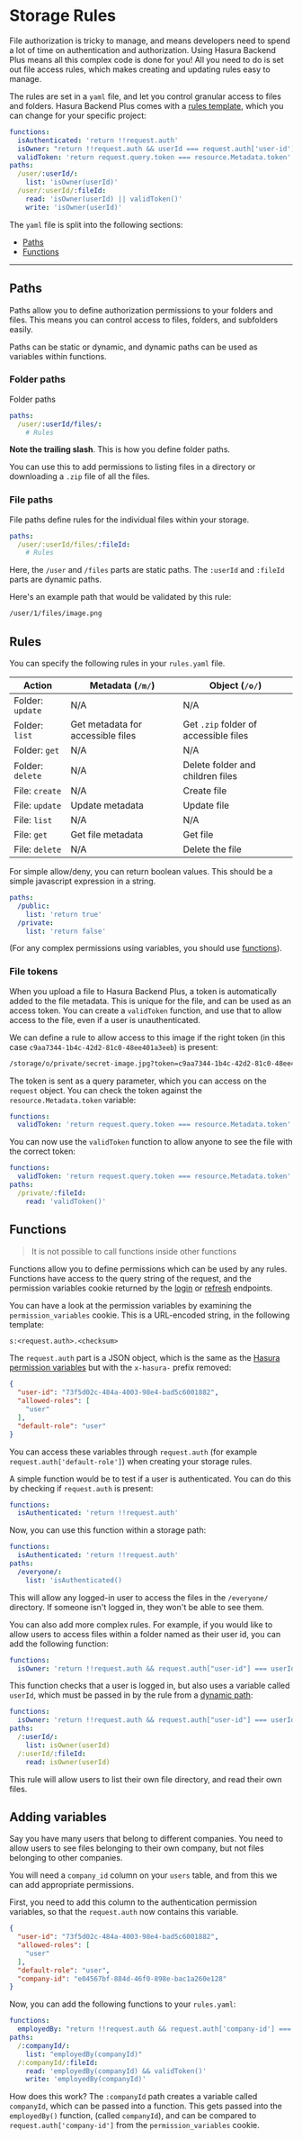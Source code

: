# Storage Rules

File authorization is tricky to manage, and means developers need to spend a lot of time on authentication and authorization. Using Hasura Backend Plus means all this complex code is done for you! All you need to do is set out file access rules, which makes creating and updating rules easy to manage.

The rules are set in a `yaml` file, and let you control granular access to files and folders. Hasura Backend Plus comes with a [rules template](https://github.com/nhost/hasura-backend-plus/blob/master/custom/storage-rules/rules.yaml), which you can change for your specific project:

``` yaml
functions:
  isAuthenticated: 'return !!request.auth'
  isOwner: "return !!request.auth && userId === request.auth['user-id']"
  validToken: 'return request.query.token === resource.Metadata.token'
paths:
  /user/:userId/:
    list: 'isOwner(userId)'
  /user/:userId/:fileId:
    read: 'isOwner(userId) || validToken()'
    write: 'isOwner(userId)'
```

The `yaml` file is split into the following sections:

 - [Paths](#paths)
 - [Functions](#functions)

---

## Paths

Paths allow you to define authorization permissions to your folders and files. This means you can control access to files, folders, and subfolders easily.

Paths can be static or dynamic, and dynamic paths can be used as variables within functions.

### Folder paths

Folder paths

``` yaml
paths:
  /user/:userId/files/:
    # Rules
```

**Note the trailing slash**. This is how you define folder paths.

You can use this to add permissions to listing files in a directory or downloading a `.zip` file of all the files.

### File paths

File paths define rules for the individual files within your storage.

``` yaml
paths:
  /user/:userId/files/:fileId:
    # Rules
```

Here, the `/user` and `/files` parts are static paths. The `:userId` and `:fileId` parts are dynamic paths.

Here's an example path that would be validated by this rule:

``` txt
/user/1/files/image.png
```

## Rules

You can specify the following rules in your `rules.yaml` file.

| Action           | Metadata (`/m/`)                  | Object (`/o/`)                        |
|------------------|-----------------------------------|---------------------------------------|
| Folder: `update` | N/A                               | N/A                                   |
| Folder: `list`   | Get metadata for accessible files | Get `.zip` folder of accessible files |
| Folder: `get`    | N/A                               | N/A                                   |
| Folder: `delete` | N/A                               | Delete folder and children files      |
| File: `create`   | N/A                               | Create file                           |
| File: `update`   | Update metadata                   | Update file                           |
| File: `list`     | N/A                               | N/A                                   |
| File: `get`      | Get file metadata                 | Get file                              |
| File: `delete`   | N/A                               | Delete the file                       |

For simple allow/deny, you can return boolean values. This should be a simple javascript expression in a string.

``` yaml
paths:
  /public:
    list: 'return true'
  /private:
    list: 'return false'
```

(For any complex permissions using variables, you should use [functions](#functions)).

### File tokens

When you upload a file to Hasura Backend Plus, a token is automatically added to the file metadata. This is unique for the file, and can be used as an access token.
You can create a `validToken` function, and use that to allow access to the file, even if a user is unauthenticated.

We can define a rule to allow access to this image if the right token (in this case `c9aa7344-1b4c-42d2-81c0-48ee401a3eeb`) is present:

``` txt
/storage/o/private/secret-image.jpg?token=c9aa7344-1b4c-42d2-81c0-48ee401a3eeb
```

The token is sent as a query parameter, which you can access on the `request` object. You can check the token against the `resource.Metadata.token` variable:

``` yaml
functions:
  validToken: 'return request.query.token === resource.Metadata.token'
```

You can now use the `validToken` function to allow anyone to see the file with the correct token:

``` yaml
functions:
  validToken: 'return request.query.token === resource.Metadata.token'
paths:
  /private/:fileId:
    read: 'validToken()'
```

## Functions

> It is not possible to call functions inside other functions

Functions allow you to define permissions which can be used by any rules. Functions have access to the query string of the request, and the permission variables cookie returned by the [login](../api.md#login) or [refresh](../api.md#refresh-token) endpoints.

You can have a look at the permission variables by examining the `permission_variables` cookie. This is a URL-encoded string, in the following template:

``` txt
s:<request.auth>.<checksum>
```

The `request.auth` part is a JSON object, which is the same as the [Hasura permission variables](https://hasura.io/docs/1.0/graphql/manual/auth/authentication/index.html#overview) but with the `x-hasura-` prefix removed:

``` json
{
  "user-id": "73f5d02c-484a-4003-98e4-bad5c6001882",
  "allowed-roles": [
    "user"
  ],
  "default-role": "user"
}
```

You can access these variables through `request.auth` (for example `request.auth['default-role']`) when creating your storage rules.

A simple function would be to test if a user is authenticated. You can do this by checking if `request.auth` is present:

``` yaml
functions:
  isAuthenticated: 'return !!request.auth'
```

Now, you can use this function within a storage path:

``` yaml
functions:
  isAuthenticated: 'return !!request.auth'
paths:
  /everyone/:
    list: 'isAuthenticated()
```

This will allow any logged-in user to access the files in the `/everyone/` directory. If someone isn't logged in, they won't be able to see them.

You can also add more complex rules. For example, if you would like to allow users to access files within a folder named as their user id, you can add the following function:

``` yaml
functions:
  isOwner: 'return !!request.auth && request.auth["user-id"] === userId'
```

This function checks that a user is logged in, but also uses a variable called `userId`, which must be passed in by the rule from a [dynamic path](#folder-paths):

``` yaml
functions:
  isOwner: 'return !!request.auth && request.auth["user-id"] === userId'
paths:
  /:userId/:
    list: isOwner(userId)
  /:userId/:fileId:
    read: isOwner(userId)
```

This rule will allow users to list their own file directory, and read their own files.

## Adding variables

Say you have many users that belong to different companies. You need to allow users to see files belonging to their own company, but not files belonging to other companies.

You will need a `company_id` column on your `users` table, and from this we can add appropriate permissions.

First, you need to add this column to the authentication permission variables, so that the `request.auth` now contains this variable.

``` json
{
  "user-id": "73f5d02c-484a-4003-98e4-bad5c6001882",
  "allowed-roles": [
    "user"
  ],
  "default-role": "user",
  "company-id": "e04567bf-884d-46f0-898e-bac1a260e128"
}
```

Now, you can add the following functions to your `rules.yaml`:

``` yaml
functions:
  employedBy: "return !!request.auth && request.auth['company-id'] === companyId"
paths:
  /:companyId/:
    list: "employedBy(companyId)"
  /:companyId/:fileId:
    read: 'employedBy(companyId) && validToken()'
    write: 'employedBy(companyId)'
```

How does this work? The `:companyId` path creates a variable called `companyId`, which can be passed into a function.
This gets passed into the `employedBy()` function, (called `companyId`), and can be compared to `request.auth['company-id']` from the `permission_variables` cookie.
